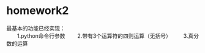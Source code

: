 # homework2
最基本的功能已经实现：  
&emsp;&emsp;1.python命令行参数
&emsp;&emsp;2.带有3个运算符的四则运算（无括号）
&emsp;&emsp;3.真分数的运算
